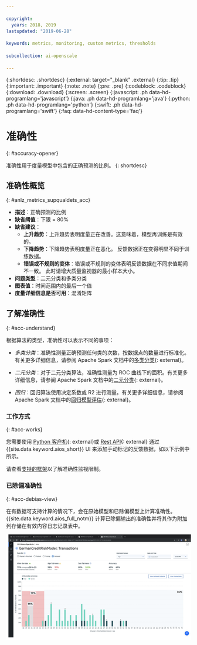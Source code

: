 ```yaml
---

copyright:
  years: 2018, 2019
lastupdated: "2019-06-28"

keywords: metrics, monitoring, custom metrics, thresholds

subcollection: ai-openscale

---
```


{:shortdesc: .shortdesc}
{:external: target="_blank" .external}
{:tip: .tip}
{:important: .important}
{:note: .note}
{:pre: .pre}
{:codeblock: .codeblock}
{:download: .download}
{:screen: .screen}
{:javascript: .ph data-hd-programlang='javascript'}
{:java: .ph data-hd-programlang='java'}
{:python: .ph data-hd-programlang='python'}
{:swift: .ph data-hd-programlang='swift'}
{:faq: data-hd-content-type='faq'}

# 准确性
{: #accuracy-opener}

准确性用于度量模型中包含的正确预测的比例。
{: shortdesc}

## 准确性概览
{: #anlz_metrics_supqualdets_acc}

- **描述**：正确预测的比例
- **缺省阈值**：下限 = 80%
- **缺省建议**：
   - **上升趋势**：上升趋势表明度量正在改善。这意味着，模型再训练是有效的。
   - **下降趋势**：下降趋势表明度量正在恶化。 反馈数据正在变得明显不同于训练数据。
   - **错误或不规则的变体**：错误或不规则的变体表明反馈数据在不同求值期间不一致。 此时请增大质量监视器的最小样本大小。
- **问题类型**：二元分类和多类分类
- **图表值**：时间范围内的最后一个值
- **度量详细信息是否可用**：混淆矩阵


## 了解准确性
{: #acc-understand}

根据算法的类型，准确性可以表示不同的事项：

- *多类分类*：准确性测量正确预测任何类的次数，按数据点的数量进行标准化。有关更多详细信息，请参阅 Apache Spark 文档中的[多类分类](https://spark.apache.org/docs/2.1.0/mllib-evaluation-metrics.html#multiclass-classification){: external}。

- *二元分类*：对于二元分类算法，准确性测量为 ROC 曲线下的面积。有关更多详细信息，请参阅 Apache Spark 文档中的[二元分类](https://spark.apache.org/docs/2.1.0/mllib-evaluation-metrics.html#binary-classification){: external}。

- *回归*：回归算法使用决定系数或 R2 进行测量。有关更多详细信息，请参阅 Apache Spark 文档中的[回归模型评估](https://spark.apache.org/docs/2.1.0/mllib-evaluation-metrics.html#regression-model-evaluation){: external}。

### 工作方式
{: #acc-works}

您需要使用 [Python 客户机](http://ai-openscale-python-client.mybluemix.net/#feedbacklogging){: external}或 [Rest API](https://cloud.ibm.com/apidocs/ai-openscale#post-feedback-payload){: external} 通过 {{site.data.keyword.aios_short}} UI 来添加手动标记的反馈数据，如以下示例中所示。

请查看[支持的框架](/docs/services/ai-openscale?topic=ai-openscale-in-ov#in-fram)以了解准确性监视限制。

### 已除偏准确性
{: #acc-debias-view}

在有数据可支持计算的情况下，会在原始模型和已除偏模型上计算准确性。{{site.data.keyword.aios_full_notm}} 计算已除偏输出的准确性并将其作为附加列存储在有效内容日志记录表中。

![显示已为原始模型和已除偏模型计算准确性的模型可视化](images/debiased-accuracy.png)
